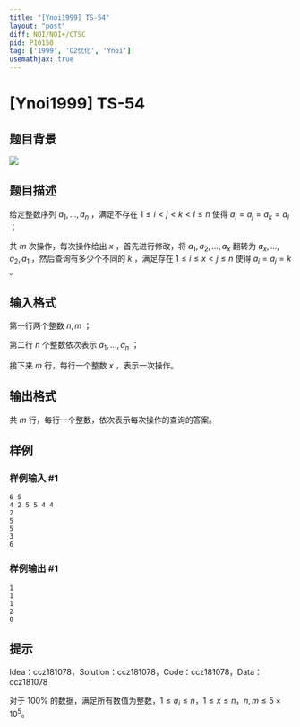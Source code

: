 ```yaml
---
title: "[Ynoi1999] TS-54"
layout: "post"
diff: NOI/NOI+/CTSC
pid: P10150
tag: ['1999', 'O2优化', 'Ynoi']
usemathjax: true
---
```


# [Ynoi1999] TS-54
## 题目背景

![](https://cdn.luogu.com.cn/upload/image_hosting/kgov9x9z.png)
## 题目描述

给定整数序列 $a_1,\dots,a_n$ ，满足不存在 $1\le i<j<k<l\le n$ 使得 $a_i=a_j=a_k=a_l$ ；

共 $m$ 次操作，每次操作给出 $x$ ，首先进行修改，将 $a_1,a_2,\dots,a_x$ 翻转为 $a_x,\dots,a_2,a_1$ ，然后查询有多少个不同的 $k$ ，满足存在 $1\le i\le x<j\le n$ 使得 $a_i=a_j=k$ 。
## 输入格式

第一行两个整数 $n,m$ ；

第二行 $n$ 个整数依次表示 $a_1,\dots,a_n$ ；

接下来 $m$ 行，每行一个整数 $x$ ，表示一次操作。
## 输出格式

共 $m$ 行，每行一个整数，依次表示每次操作的查询的答案。
## 样例

### 样例输入 #1
```
6 5
4 2 5 5 4 4
2
5
5
3
6
```
### 样例输出 #1
```
1
1
1
2
0
```
## 提示

Idea：ccz181078，Solution：ccz181078，Code：ccz181078，Data：ccz181078

对于 $100\%$ 的数据，满足所有数值为整数，$1\le a_i\le n$，$1\le x\le n$，$n,m\le 5\times 10^5$。
